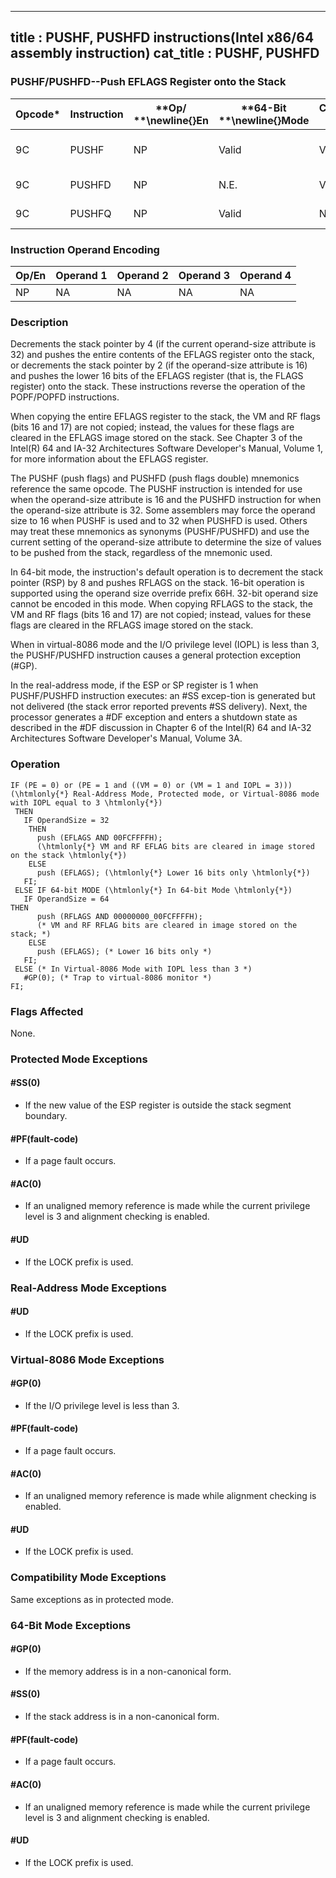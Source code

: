 ----------------------------
title : PUSHF, PUSHFD instructions(Intel x86/64 assembly instruction)
cat_title : PUSHF, PUSHFD
----------------------------
### PUSHF/PUSHFD--Push EFLAGS Register onto the Stack


|**Opcode***|**Instruction**|**Op/ **\newline{}**En**|**64-Bit **\newline{}**Mode**|**Compat/**\newline{}**Leg Mode**|**Description**|
|-----------|---------------|------------------------|-----------------------------|---------------------------------|---------------|
|9C|PUSHF|NP|Valid|Valid|Push lower 16 bits of EFLAGS.|
|9C|PUSHFD|NP|N.E.|Valid|Push EFLAGS.|
|9C|PUSHFQ|NP|Valid|N.E.|Push RFLAGS.|
### Instruction Operand Encoding


|Op/En|Operand 1|Operand 2|Operand 3|Operand 4|
|-----|---------|---------|---------|---------|
|NP|NA|NA|NA|NA|
### Description


Decrements the stack pointer by 4 (if the current operand-size attribute is 32) and pushes the entire contents of the EFLAGS register onto the stack, or decrements the stack pointer by 2 (if the operand-size attribute is 16) and pushes the lower 16 bits of the EFLAGS register (that is, the FLAGS register) onto the stack. These instructions reverse the operation of the POPF/POPFD instructions. 

When copying the entire EFLAGS register to the stack, the VM and RF flags (bits 16 and 17) are not copied; instead, the values for these flags are cleared in the EFLAGS image stored on the stack. See Chapter 3 of the Intel(R) 64 and IA-32 Architectures Software Developer's Manual, Volume 1, for more information about the EFLAGS register. 

The PUSHF (push flags) and PUSHFD (push flags double) mnemonics reference the same opcode. The PUSHF instruction is intended for use when the operand-size attribute is 16 and the PUSHFD instruction for when the operand-size attribute is 32. Some assemblers may force the operand size to 16 when PUSHF is used and to 32 when PUSHFD is used. Others may treat these mnemonics as synonyms (PUSHF/PUSHFD) and use the current setting of the operand-size attribute to determine the size of values to be pushed from the stack, regardless of the mnemonic used.

In 64-bit mode, the instruction's default operation is to decrement the stack pointer (RSP) by 8 and pushes RFLAGS on the stack. 16-bit operation is supported using the operand size override prefix 66H. 32-bit operand size cannot be encoded in this mode. When copying RFLAGS to the stack, the VM and RF flags (bits 16 and 17) are not copied; instead, values for these flags are cleared in the RFLAGS image stored on the stack.

When in virtual-8086 mode and the I/O privilege level (IOPL) is less than 3, the PUSHF/PUSHFD instruction causes a general protection exception (#GP).

In the real-address mode, if the ESP or SP register is 1 when PUSHF/PUSHFD instruction executes: an #SS excep-tion is generated but not delivered (the stack error reported prevents #SS delivery). Next, the processor generates a #DF exception and enters a shutdown state as described in the #DF discussion in Chapter 6 of the Intel(R) 64 and IA-32 Architectures Software Developer's Manual, Volume 3A.


### Operation

```info-verb
IF (PE = 0) or (PE = 1 and ((VM = 0) or (VM = 1 and IOPL = 3)))
(\htmlonly{*} Real-Address Mode, Protected mode, or Virtual-8086 mode with IOPL equal to 3 \htmlonly{*})
 THEN
   IF OperandSize = 32
    THEN 
      push (EFLAGS AND 00FCFFFFH);
      (\htmlonly{*} VM and RF EFLAG bits are cleared in image stored on the stack \htmlonly{*})
    ELSE 
      push (EFLAGS); (\htmlonly{*} Lower 16 bits only \htmlonly{*})
   FI;
 ELSE IF 64-bit MODE (\htmlonly{*} In 64-bit Mode \htmlonly{*})
   IF OperandSize = 64
THEN 
      push (RFLAGS AND 00000000_00FCFFFFH);
      (* VM and RF RFLAG bits are cleared in image stored on the stack; *)
    ELSE 
      push (EFLAGS); (* Lower 16 bits only *)
   FI;
 ELSE (* In Virtual-8086 Mode with IOPL less than 3 *)
   #GP(0); (* Trap to virtual-8086 monitor *)
FI;
```
### Flags Affected


None.


### Protected Mode Exceptions

#### #SS(0)
* If the new value of the ESP register is outside the stack segment boundary. 

#### #PF(fault-code)
* If a page fault occurs.

#### #AC(0)
* If an unaligned memory reference is made while the current privilege level is 3 and alignment checking is enabled.

#### #UD
* If the LOCK prefix is used.

### Real-Address Mode Exceptions

#### #UD
* If the LOCK prefix is used.

### Virtual-8086 Mode Exceptions

#### #GP(0)
* If the I/O privilege level is less than 3.

#### #PF(fault-code)
* If a page fault occurs.

#### #AC(0)
* If an unaligned memory reference is made while alignment checking is enabled.

#### #UD
* If the LOCK prefix is used.

### Compatibility Mode Exceptions



Same exceptions as in protected mode.


### 64-Bit Mode Exceptions

#### #GP(0)
* If the memory address is in a non-canonical form.

#### #SS(0)
* If the stack address is in a non-canonical form.

#### #PF(fault-code)
* If a page fault occurs.

#### #AC(0)
* If an unaligned memory reference is made while the current privilege level is 3 and alignment checking is enabled.

#### #UD
* If the LOCK prefix is used.
